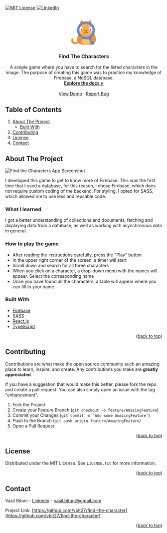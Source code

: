 <div id="top"></div>

[![MIT License][license-shield]][license-url]
[![LinkedIn][linkedin-shield]][linkedin-url]

<!-- PROJECT LOGO -->
<br />
<div align="center">
    <img src="src/assets/logo.png" alt="orange cat" width="80" height="80">

  <h3 align="center">Find The Characters</h3>

  <p align="center">
  A simple game where you have to search for the listed characters in the image. The purpose of creating this game was to practice my knowledge of Firebase, a NoSQL database.   
  <br />
    <a href="https://github.com/vbit27/find-the-character"><strong>Explore the docs »</strong></a>
    <br />
    <br />
    <a href="https://find-the-character.netlify.app/" target="_blank">View Demo</a>
    ·
    <a href="https://github.com/vbit27/find-the-character/issues">Report Bug</a>
    
  </p>
</div>

<!-- TABLE OF CONTENTS -->

## Table of Contents

  <ol>
    <li>
      <a href="#about-the-project">About The Project</a>
      <ul>
        <li><a href="#built-with">Built With</a></li>
      </ul>
    </li>
    <li><a href="#contributing">Contributing</a></li>
    <li><a href="#license">License</a></li>
    <li><a href="#contact">Contact</a></li>
  </ol>

<!-- ABOUT THE PROJECT -->

## About The Project

![Find the Characters App Screenshot](https://user-images.githubusercontent.com/75995237/152778563-d4e8ccdb-3da2-4346-a9b7-3f5fd0f820a2.png)

I developed this game to get to know more of Firebase. This was the first time that I used a database, for this reason, I chose Firebase, which does not require custom coding of the backend. For styling, I opted for SASS, which allowed me to use less and reusable code.

### What I learned

I got a better understanding of collections and documents, fetching and displaying data from a database, as well as working with asynchronous data in general.

### How to play the game

- After reading the instructions carefully, press the "Play" button
- In the upper right corner of the screen, a timer will start
- Scroll down and search for all three characters
- When you click on a character, a drop-down menu with the names will appear. Select the corresponding name
- Once you have found all the characters, a table will appear where you can fill in your name

### Built With

- [Firebase](https://firebase.google.com/)
- [SASS](https://sass-lang.com/)
- [React.js](https://reactjs.org/)
- [TypeScript](https://www.typescriptlang.org/)

<p align="right">(<a href="#top">back to top</a>)</p>

<!-- CONTRIBUTING -->

## Contributing

Contributions are what make the open source community such an amazing place to learn, inspire, and create. Any contributions you make are **greatly appreciated**.

If you have a suggestion that would make this better, please fork the repo and create a pull request. You can also simply open an issue with the tag "enhancement".

1. Fork the Project
2. Create your Feature Branch (`git checkout -b feature/AmazingFeature`)
3. Commit your Changes (`git commit -m 'Add some AmazingFeature'`)
4. Push to the Branch (`git push origin feature/AmazingFeature`)
5. Open a Pull Request

<p align="right">(<a href="#top">back to top</a>)</p>

<!-- LICENSE -->

## License

Distributed under the MIT License. See `LICENSE.txt` for more information.

<p align="right">(<a href="#top">back to top</a>)</p>

<!-- CONTACT -->

## Contact

Vasil Bituni - [Linkedin](www.linkedin.com/in/vasilis-bitounis) - vasil.bituni@gmail.com

Project Link: [https://github.com/vbit27/find-the-character](https://github.com/vbit27/find-the-character)

<p align="right">(<a href="#top">back to top</a>)</p>

<!-- MARKDOWN LINKS & IMAGES -->
<!-- https://www.markdownguide.org/basic-syntax/#reference-style-links -->

[license-shield]: https://img.shields.io/github/license/othneildrew/Best-README-Template.svg?style=for-the-badge
[license-url]: https://github.com/vbit27/recipe-app/blob/main/LICENSE.txt
[linkedin-shield]: https://img.shields.io/badge/-LinkedIn-black.svg?style=for-the-badge&logo=linkedin&colorB=555
[linkedin-url]: https://linkedin.com/in/vasilis-bitounis
